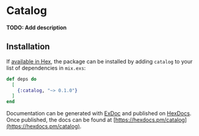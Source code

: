 # Catalog

**TODO: Add description**

## Installation

If [available in Hex](https://hex.pm/docs/publish), the package can be installed
by adding `catalog` to your list of dependencies in `mix.exs`:

```elixir
def deps do
  [
    {:catalog, "~> 0.1.0"}
  ]
end
```

Documentation can be generated with [ExDoc](https://github.com/elixir-lang/ex_doc)
and published on [HexDocs](https://hexdocs.pm). Once published, the docs can
be found at [https://hexdocs.pm/catalog](https://hexdocs.pm/catalog).

